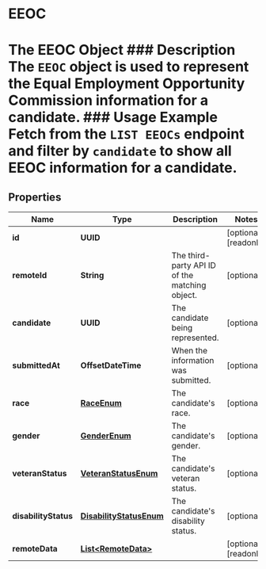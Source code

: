 

# EEOC

# The EEOC Object ### Description The `EEOC` object is used to represent the Equal Employment Opportunity Commission information for a candidate.  ### Usage Example Fetch from the `LIST EEOCs` endpoint and filter by `candidate` to show all EEOC information for a candidate.

## Properties

Name | Type | Description | Notes
------------ | ------------- | ------------- | -------------
**id** | **UUID** |  |  [optional] [readonly]
**remoteId** | **String** | The third-party API ID of the matching object. |  [optional]
**candidate** | **UUID** | The candidate being represented. |  [optional]
**submittedAt** | **OffsetDateTime** | When the information was submitted. |  [optional]
**race** | [**RaceEnum**](RaceEnum.md) | The candidate&#39;s race. |  [optional]
**gender** | [**GenderEnum**](GenderEnum.md) | The candidate&#39;s gender. |  [optional]
**veteranStatus** | [**VeteranStatusEnum**](VeteranStatusEnum.md) | The candidate&#39;s veteran status. |  [optional]
**disabilityStatus** | [**DisabilityStatusEnum**](DisabilityStatusEnum.md) | The candidate&#39;s disability status. |  [optional]
**remoteData** | [**List&lt;RemoteData&gt;**](RemoteData.md) |  |  [optional] [readonly]



